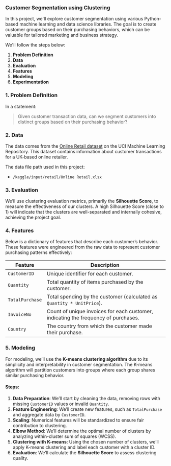 ### Customer Segmentation using Clustering

In this project, we'll explore customer segmentation using various Python-based machine learning and data science libraries. The goal is to create customer groups based on their purchasing behaviors, which can be valuable for tailored marketing and business strategy.

We'll follow the steps below:

1. **Problem Definition**
2. **Data**
3. **Evaluation**
4. **Features**
5. **Modeling**
6. **Experimentation**


### 1. Problem Definition

In a statement:

> Given customer transaction data, can we segment customers into distinct groups based on their purchasing behavior?

### 2. Data

The data comes from the [Online Retail dataset](https://archive.ics.uci.edu/ml/datasets/online+retail) on the UCI Machine Learning Repository. This dataset contains information about customer transactions for a UK-based online retailer.

The data file path used in this project:
- `/kaggle/input/retail/Online Retail.xlsx`

### 3. Evaluation

We’ll use clustering evaluation metrics, primarily the **Silhouette Score**, to measure the effectiveness of our clusters. A high Silhouette Score (close to 1) will indicate that the clusters are well-separated and internally cohesive, achieving the project goal.

### 4. Features

Below is a dictionary of features that describe each customer’s behavior. These features were engineered from the raw data to represent customer purchasing patterns effectively:

| Feature       | Description                                                                                                                                          |
|---------------|------------------------------------------------------------------------------------------------------------------------------------------------------|
| `CustomerID`  | Unique identifier for each customer.                                                                                                                 |
| `Quantity`    | Total quantity of items purchased by the customer.                                                                                                   |
| `TotalPurchase` | Total spending by the customer (calculated as `Quantity * UnitPrice`).                                                                               |
| `InvoiceNo`   | Count of unique invoices for each customer, indicating the frequency of purchases.                                                                  |
| `Country`     | The country from which the customer made their purchase.                                                                                             |

### 5. Modeling

For modeling, we’ll use the **K-means clustering algorithm** due to its simplicity and interpretability in customer segmentation. The K-means algorithm will partition customers into groups where each group shares similar purchasing behavior.

#### Steps:
1. **Data Preparation**: We’ll start by cleaning the data, removing rows with missing `CustomerID` values or invalid `Quantity`.
2. **Feature Engineering**: We’ll create new features, such as `TotalPurchase` and aggregate data by `CustomerID`.
3. **Scaling**: Numerical features will be standardized to ensure fair contribution to clustering.
4. **Elbow Method**: We’ll determine the optimal number of clusters by analyzing within-cluster sum of squares (WCSS).
5. **Clustering with K-means**: Using the chosen number of clusters, we’ll apply K-means clustering and label each customer with a cluster ID.
6. **Evaluation**: We’ll calculate the **Silhouette Score** to assess clustering quality.

